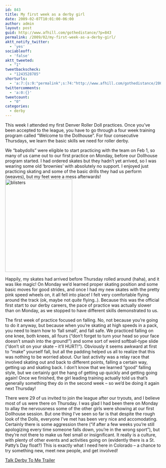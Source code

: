 ```yaml
---
id: 843
title: My first week as a derby girl
date: 2009-02-07T10:01:00-06:00
author: admin
layout: post
guid: http://www.afhill.com/gothedistance/?p=843
permalink: /2009/02/my-first-week-as-a-derby-girl/
aktt_notify_twitter:
  - 'yes'
sociableoff:
  - 'false'
aktt_tweeted:
  - "1"
tweetbackscheck:
  - "1243528785"
shorturls:
  - 'a:7:{s:9:"permalink";s:74:"http://www.afhill.com/gothedistance/2009/02/my-first-week-as-a-derby-girl/";s:7:"tinyurl";s:25:"http://tinyurl.com/p4azsr";s:4:"isgd";s:17:"http://is.gd/zJe4";s:5:"bitly";s:19:"http://bit.ly/cZ9CU";s:5:"snipr";s:22:"http://snipr.com/hzq69";s:5:"snurl";s:22:"http://snurl.com/hzq69";s:7:"snipurl";s:24:"http://snipurl.com/hzq69";}'
twittercomments:
  - 'a:0:{}'
tweetcount:
  - "0"
categories:
  - derby
---
```

This week I attended my first Denver Roller Doll practices. Once you&#8217;ve been accepted to the league, you have to go through a four week training program called &#8220;Welcome to the Dollhouse&#8221;. For four consecutive Thursdays, we learn the basic skills we need for roller derby. 

We &#8220;babydolls&#8221; were eligible to start practicing with the team on Feb 1, so many of us came out to our first practice on Monday, before our Dollhouse program started. I had ordered skates but they hadn&#8217;t yet arrived, so I was wearing some old &#8216;brownies&#8217; with absolutely no support. I enjoyed just practicing skating and some of the basic drills they had us perform (weaves), but my feet were a mess afterwards!<img src="http://www.afhill.com/gothedistance/wp-content/uploads/2009/02/blisters-217x300.jpg" alt="blisters" title="blisters" width="217" height="300" class="alignright size-medium wp-image-844" /> 

Happily, my skates had arrived before Thursday rolled around (haha), and it was like magic! On Monday we&#8217;d learned proper skating position and some basic moves for good strides, and once I had my new skates with the pretty pink speed wheels on, it all fell into place! I felt very comfortable flying around the track (ok, maybe not _quite_ flying..). Because this was the official first start to our derby careers, the pace of practice was actually slower than on Monday, as we stopped to have different skills demonstrated to us.

The first week of practice focused on falling. No, not because you&#8217;re going to do it anyway, but because when you&#8217;re skating at high speeds in a pack, you need to learn how to &#8216;fall small&#8217;, and fall safe. We practiced falling on one knee, both knees, all fours (&#8220;don&#8217;t forget to turn your head so your face doesn&#8217;t smash into the ground!&#8221;) and some sort of weird softball-type slide (&#8220;don&#8217;t sit on your skate &#8211; it&#8217;ll HURT!&#8221;). Obviously it seems awkward at first to &#8220;make&#8221; yourself fall, but all the padding helped us all to realize that this was nothing to be worried about. Our last activity was a relay race that involved skating out and back to different points, falling a certain way, getting up and skating back. I don&#8217;t know that we learned &#8220;good&#8221; falling style, but we certainly got the hang of getting up quickly and getting going again! Once we finished, the girl leading training actually told us that&#8217;s generally something they do in the second week &#8211; so we&#8217;d be doing it again next Thursday!

There were 29 of us invited to join the league after our tryouts, and I believe most of us were there on Thursday. I was glad I had been there on Monday to allay the nervousness some of the other girls were showing at our first Dollhouse session. But one thing I&#8217;ve seen so far is that despite the rough look of the Dolls, everyone I&#8217;ve met has been very nice and accomodating. Certainly there is some aggression there (&#8220;if after a few weeks you&#8217;re still apologizing every time someone falls down, you&#8217;re in the wrong sport&#8221;), but they&#8217;re not there to make us feel small or insignificant. It really is a culture, with plenty of other events and activities going on (evidently there is a St. Patty&#8217;s Day float?) This is exactly what I need here in Colorado &#8211; a chance to try something new, meet new people, and get involved!

[Talk Derby To Me Trailer](http://vids.myspace.com/index.cfm?fuseaction=vids.individual&videoid=7003819)
